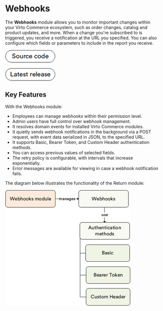 # Webhooks

The **Webhooks** module allows you to monitor important changes within your Virto Commerce ecosystem, such as order changes, catalog and product updates, and more.
When a change you're subscribed to is triggered, you receive a notification at the URL you specified.
You can also configure which fields or parameters to include in the report you receive.

[![Source code](media/source_code.png)](https://github.com/VirtoCommerce/vc-module-webhooks)

[![Download](media/latest_release.png)](https://github.com/VirtoCommerce/vc-module-webhooks/releases)

## Key Features

With the Webhooks module:

* Employees can manage webhooks within their permission level.
* Admin users have full control over webhook management.
* It resolves domain events for installed Virto Commerce modules.
* It quietly sends webhook notifications in the background via a POST request, with event data serialized in JSON, to the specified URL.
* It supports Basic, Bearer Token, and Custom Header authentication methods.
* You can access previous values of selected fields.
* The retry policy is configurable, with intervals that increase exponentially.
* Error messages are available for viewing in case a webhook notification fails.

The diagram below illustrates the functionality of the Return module:

![Key entities](media/key-entities.png)
